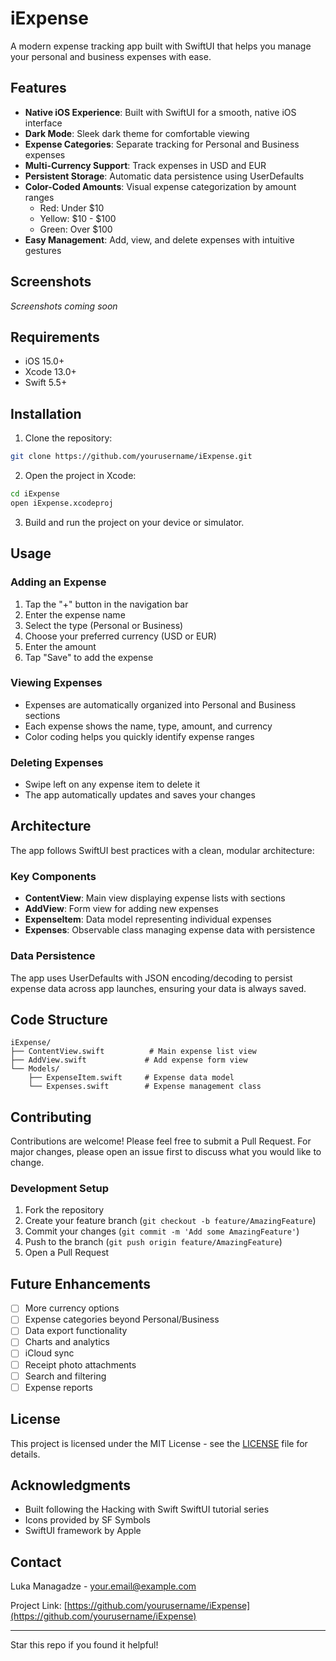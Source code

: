 # iExpense

A modern expense tracking app built with SwiftUI that helps you manage your personal and business expenses with ease.

## Features

- **Native iOS Experience**: Built with SwiftUI for a smooth, native iOS interface
- **Dark Mode**: Sleek dark theme for comfortable viewing
- **Expense Categories**: Separate tracking for Personal and Business expenses
- **Multi-Currency Support**: Track expenses in USD and EUR
- **Persistent Storage**: Automatic data persistence using UserDefaults
- **Color-Coded Amounts**: Visual expense categorization by amount ranges
  - Red: Under $10
  - Yellow: $10 - $100
  - Green: Over $100
- **Easy Management**: Add, view, and delete expenses with intuitive gestures

## Screenshots

*Screenshots coming soon*

## Requirements

- iOS 15.0+
- Xcode 13.0+
- Swift 5.5+

## Installation

1. Clone the repository:
```bash
git clone https://github.com/yourusername/iExpense.git
```

2. Open the project in Xcode:
```bash
cd iExpense
open iExpense.xcodeproj
```

3. Build and run the project on your device or simulator.

## Usage

### Adding an Expense
1. Tap the "+" button in the navigation bar
2. Enter the expense name
3. Select the type (Personal or Business)
4. Choose your preferred currency (USD or EUR)
5. Enter the amount
6. Tap "Save" to add the expense

### Viewing Expenses
- Expenses are automatically organized into Personal and Business sections
- Each expense shows the name, type, amount, and currency
- Color coding helps you quickly identify expense ranges

### Deleting Expenses
- Swipe left on any expense item to delete it
- The app automatically updates and saves your changes

## Architecture

The app follows SwiftUI best practices with a clean, modular architecture:

### Key Components

- **ContentView**: Main view displaying expense lists with sections
- **AddView**: Form view for adding new expenses
- **ExpenseItem**: Data model representing individual expenses
- **Expenses**: Observable class managing expense data with persistence

### Data Persistence

The app uses UserDefaults with JSON encoding/decoding to persist expense data across app launches, ensuring your data is always saved.

## Code Structure

```
iExpense/
├── ContentView.swift          # Main expense list view
├── AddView.swift             # Add expense form view
└── Models/
    ├── ExpenseItem.swift     # Expense data model
    └── Expenses.swift        # Expense management class
```

## Contributing

Contributions are welcome! Please feel free to submit a Pull Request. For major changes, please open an issue first to discuss what you would like to change.

### Development Setup

1. Fork the repository
2. Create your feature branch (`git checkout -b feature/AmazingFeature`)
3. Commit your changes (`git commit -m 'Add some AmazingFeature'`)
4. Push to the branch (`git push origin feature/AmazingFeature`)
5. Open a Pull Request

## Future Enhancements

- [ ] More currency options
- [ ] Expense categories beyond Personal/Business
- [ ] Data export functionality
- [ ] Charts and analytics
- [ ] iCloud sync
- [ ] Receipt photo attachments
- [ ] Search and filtering
- [ ] Expense reports

## License

This project is licensed under the MIT License - see the [LICENSE](LICENSE) file for details.

## Acknowledgments

- Built following the Hacking with Swift SwiftUI tutorial series
- Icons provided by SF Symbols
- SwiftUI framework by Apple

## Contact

Luka Managadze - [your.email@example.com](mailto:your.email@example.com)

Project Link: [https://github.com/yourusername/iExpense](https://github.com/yourusername/iExpense)

---

Star this repo if you found it helpful!
